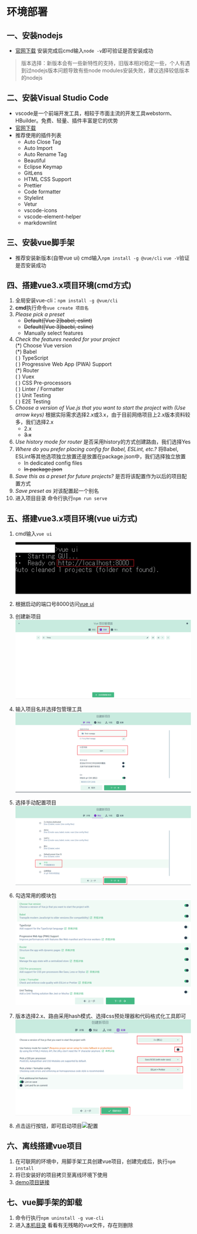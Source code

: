 ﻿# 环境部署

## 一、安装nodejs

- [官网下载](http://nodejs.cn/download/current/) 安装完成后cmd输入`node -v`即可验证是否安装成功
  
> 版本选择：新版本会有一些新特性的支持，旧版本相对稳定一些，个人有遇到过nodejs版本问题导致有些node modules安装失败，建议选择较低版本的nodejs

## 二、安装Visual Studio Code

- vscode是一个前端开发工具，相较于市面主流的开发工具webstorm、HBuilder。免费、轻量、插件丰富是它的优势
- [官网下载](https://code.visualstudio.com/Download)
- 推荐使用的插件列表
  - Auto Close Tag
  - Auto Import
  - Auto Rename Tag
  - Beautiful
  - Eclipse Keymap
  - GitLens
  - HTML CSS Support
  - Prettier
  - Code formatter
  - Stylelint
  - Vetur
  - vscode-icons
  - vscode-element-helper
  - markdownlint

## 三、安装vue脚手架

- 推荐安装新版本(自带vue ui) cmd输入`npm install -g @vue/cli` `vue -V`验证是否安装成功

<!-- ## 四、搭建vue项目环境(版本2.x)

1. 全局安装vue-cli：`npm install -global vue-cli`  
2. 使用**windows命令行**进入要创建项目的目录，基于webpack模板创建`vue init webpack 项目名`  
    - *Project name* `项目名字`
    - *Project description* `项目描述`
    - *Author* `作者`
    - *Vue build* `打包方式，回车即可`
    - *Install vue-router?* `是否要安装 vue-router，项目中肯定要使用到 所以Yes`
    - *Use EsLint to lint your code?* `是否需要js语法检测，目前我们不需要所以No`
    - *Set up unit tests?* `是否安装单元测试工具，目前我们不需要所以No`
    - *Setup e2e tests with Nightwatch?* `是否需要端到端测试工具，目前我们不需要所以No`
    - *Should we run \`npm install\` for you after project has been created?\<recommended\>?* `No`  
3. 进入项目：cd 项目名，安装依赖`npm install`安装成功后，项目文件夹会多出一个目录：`node_modules`  
**该步极易出现错误，如常见的python、node-gyp环境的依赖问题，具体问题具体分析**  
4. `npm run dev`启动项目  

### 目录结构(版本2.x)

1. build：构建脚本目录  
    1. build.js`生产环境构建脚本`  
    2. check-versions.js`检查npm，node.js版本`  
    3. utils.js`构建相关工具方法`
    4. vue-loader.conf.js`配置了css加载器以及编译css之后自动添加前缀`  
    5. webpack.base.conf.js`webpack基本配置`  
    6. webpack.dev.conf.js`webpack开发环境配置`  
    7. webpack.prod.conf.js`webpack生产环境配置`  
2. config：项目配置  
    1. dev.env.js`开发环境变量`  
    2. index.js`项目配置文件`  
    3. prod.env.js`生产环境变量`
3. node_modules：npm 加载的项目依赖模块
4. src：这里是我们要开发的目录，基本上要做的事情都在这个目录里。里面包含了几个目录及文件：  
    1. assets：资源目录，放置一些图片或者公共js、公共css。这里的资源会被webpack构建
    2. components：组件目录，我们写的组件就放在这个目录里面
    3. router：前端路由，我们需要配置的路由路径写在index.js里面  
    4. App.vue：根组件；
    5. main.js：入口js文件；
    6. static：静态资源目录，如图片、字体等。不会被webpack构建
    7. index.html：首页入口文件，可以添加一些 meta 信息等
    8. package.json：npm包配置文件，定义了项目的npm脚本，依赖包等信息
    9. README.md：项目的说明文档，markdown 格式
    10. xxxx文件：这些是一些配置文件，包括语法配置，git配置等 -->

## 四、搭建vue3.x项目环境(cmd方式)

1. 全局安装vue-cli：`npm install -g @vue/cli`
2. **cmd**执行命令`vue create 项目名`  
3. *Please pick a preset*
    - ~~Default([Vue 2]babel, eslint)~~
    - ~~Default([Vue 3]baebl, esline)~~
    - Manually select features  
4. _Check the features needed for your project_  
    (\*) Choose Vue version  
    (\*) Babel  
    ( ) TypeScript  
    ( ) Progressive Web App (PWA) Support  
    (\*) Router  
    ( ) Vuex  
    ( ) CSS Pre-processors  
    ( ) Linter / Formatter  
    ( ) Unit Testing  
    ( ) E2E Testing  
5. _Choose a version of Vue.js that you want to start the project with (Use arrow keys)_ 根据实际需求选择2.x或3.x，由于目前网络项目上2.x版本资料较多，我们选择2.x
    - 2.x
    - ~~3.x~~
6. _Use history mode for router_ 是否采用history的方式创建路由，我们选择Yes
7. _Where do you prefer placing config for Babel, ESLint, etc.?_ 将Babel, ESLint等其他选项独立放置还是放置在package.json中，我们选择独立放置  
    - In dedicated config files
    - ~~In package.json~~
8. _Save this as a preset for future projects?_ 是否将该配置作为以后的项目配置方式
9. _Save preset as_ 对该配置起一个别名  
10. 进入项目目录 命令行执行`npm run serve`

## 五、搭建vue3.x项目环境(vue ui方式)

1. cmd输入`vue ui`

    ![vueui_1](./assets/environment_vueui_1.png)

2. 根据启动的端口号8000访问[vue ui](http://localhost:8000/project/select)
3. 创建新项目![创建新项目](./assets/environment_vueui_2.png)
4. 输入项目名并选择包管理工具![输入项目名并选择包管理工具](./assets/environment_vueui_3.png)
5. 选择手动配置项目![手动配置项目](./assets/environment_vueui_4.png)
6. 勾选常用的模块包![模块包](./assets/environment_vueui_5.png)
7. 版本选择2.x、路由采用hash模式、选择css预处理器和代码格式化工具即可![配置](./assets/environment_vueui_6.png)
8. 点击运行按钮，即可启动项目![配置](./assets/environment_vueui_7.png)

## 六、离线搭建vue项目

1. 在可联网的环境中，用脚手架工具创建vue项目，创建完成后，执行`npm install`
2. 将已安装好的项目拷贝至离线环境下使用
3. [demo项目链接](svn://192.168.2.167/Further/YJU/20.Environment/02.Vue/demo)

## 七、vue脚手架的卸载

1. 命令行执行`npm uninstall -g vue-cli`
2. 进入[本机目录](D:\\workbase\\nodejs\\node_global) 看看有无残略的vue文件，存在则删除  
